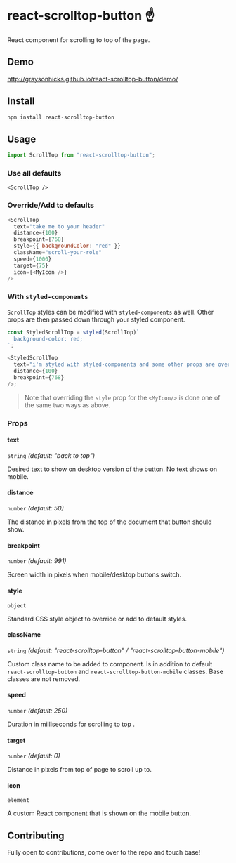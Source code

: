 # react-scrolltop-button ☝️

React component for scrolling to top of the page.

## Demo

http://graysonhicks.github.io/react-scrolltop-button/demo/

## Install

```javascript
npm install react-scrolltop-button
```

## Usage

```javascript
import ScrollTop from "react-scrolltop-button";
```

### Use all defaults

`<ScrollTop />`

### Override/Add to defaults

```javascript
<ScrollTop
  text="take me to your header"
  distance={100}
  breakpoint={768}
  style={{ backgroundColor: "red" }}
  className="scroll-your-role"
  speed={1000}
  target={75}
  icon={<MyIcon />}
/>
```

### With `styled-components`

`ScrollTop` styles can be modified with `styled-components` as well. Other props are then passed down through your styled component.

```javascript
const StyledScrollTop = styled(ScrollTop)`
  background-color: red;
`;

<StyledScrollTop
  text="i'm styled with styled-components and some other props are overwritten too"
  distance={100}
  breakpoint={768}
/>;
```

> Note that overriding the `style` prop for the `<MyIcon/>` is done one of the same two ways as above.

### Props

#### text

`string` _(default: "back to top")_

Desired text to show on desktop version of the button. No text shows on mobile.

#### distance

`number` _(default: 50)_

The distance in pixels from the top of the document that button should show.

#### breakpoint

`number` _(default: 991)_

Screen width in pixels when mobile/desktop buttons switch.

#### style

`object`

Standard CSS style object to override or add to default styles.

#### className

`string` _(default: "react-scrolltop-button" / "react-scrolltop-button-mobile")_

Custom class name to be added to component. Is in addition to default `react-scrolltop-button` and `react-scrolltop-button-mobile` classes. Base classes are not removed.

#### speed

`number` _(default: 250)_

Duration in milliseconds for scrolling to top .

#### target

`number` _(default: 0)_

Distance in pixels from top of page to scroll up to.

#### icon

`element`

A custom React component that is shown on the mobile button.

## Contributing

Fully open to contributions, come over to the repo and touch base!
